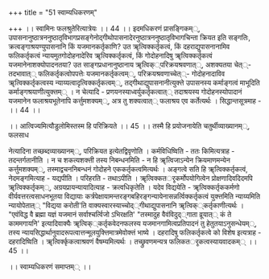 +++
title = "51 स्वाम्यधिकरणम्"

+++
।। स्वामिनः फलश्रुतेरित्यात्रेयः ।। 44 ।। इदमधिकरणं प्रासङ्गिकम््, उपासनानुष्ठात्रननुष्ठातृविभागप्रसङ्गेनोद्गीथोपासनादेरनुष्ठात्रननुष्ठातृविभागचिन्ता क्रियत इति सङ्गतिः, क्रत्वङ्गाश्रयण्युपासनानि किं यजमानकर्तृकाणि? उत ॠत्विक्कर्तृकत्वं, किं दहराद्युपासनानामिव फलिकर्तृकत्वं न्यायमुतगोदोहनादेरिव ॠत्विक्कर्तृकत्वं, किं गोदोहनादिषु ॠत्विक्कर्तृकत्वं यजमानेनाशक्योपादनतया? उत साङ्गप्रधानानुष्ठानाय ॠत्विक््परिक्रयश्रवणात््, अशक्यतया चेत््- तदभावात्् फलिकर्तृकत्वोपपत्तेः यजमानकर्तृकत्वम््, परिक्रयश्रवणाच्चेत््- गोदोहनादाविव ॠत्विक्कर्तृकत्वस्य न्याय्यत्वादृत्विक्कर्तृकत्वम््, तद्गीथाद्युपासनानीत्युक्त्ते उपासनस्य कर्माङ्गत्वं माभूदिति कर्माङ्गश्रयाणीत्युक्त्तम्् । न चेत्यादि - प्रणयनस्याध्वर्युकर्तृकत्वात्् तदाश्रयस्य गोदोहनस्योपादानं यजमानेन फलाश्रयभूतेनापि कर्त्तुमशक्यम््, अत्र तु शक्यत्वात्् फलाश्रय एव कर्तेत्यर्थः । सिद्धान्तसूत्रमाह - ।। 44 ।।

।। आत्विज्यमित्यौडुलोमिस्तस्म हि परिक्रियते ।। 45 ।। तस्मै हि प्रयोजनायेति चतुर्थीव्याख्यानम््, फलसाध

नेत्यादिना तच्छब्दव्याख्यानम््, परिक्रियत इत्येतद्विवृणोति । कर्मविधिष्विति - ततः किमित्यत्राह - तदन्तर्गतानीति । न च शकत्यशक्त्ती तस्य निबन्धनमिति - न हि ॠत्विजाऽन्येन क्रियमाणमन्येन कर्त्तुमशक्यम््, तस्माद्वचननिबन्धनं गोदोहने एककर्तृकत्वमित्यर्थः । अङ्गत्वे सति हि ॠत्विक्कर्तृकत्वं, नेदमङ्गमित्याह - यद्यपीति । परिहरति - तथाऽपीति । ॠत्विक्कतर्ृकर्मोपयोगित्वेन प्रोक्षणादिवदिदमपि ॠत्विक्कर्तृकम््, अग्रयप्रायन्यायादित्याह - क्रत्वधिकृतेति । यदेव विद्ययेति - ॠत्विक्कर्तृककर्मणो वीर्यवत्तरत्वसाधनभूतया विद्यायाः कर्त्रपेक्षायामन्तरङ्गबहिरङ्गन्यायेनासन्नर्त्विक्कर्तृकत्वं युक्त्तमिति न्याय्यमिति न्यायोपेतात्् "विद्यया करोती'ति वाक्यस्वारस्याच्चोद््गीथाद्युपासनानि ॠत्विक््कर्तृकाणीत्यर्थः । "एवंविद्ध वै ब्रह्मा यज्ञं यजमानं सर्वाश्चर्त्विजो ऽभिरक्षति' "तस्मादुह वैवंविदुद््गाता व्रूयात्् कं ते काममगायनि' इत्यादिवाक्यैः ॠत्विक््कर्तृकवेदनफलस्य यजमानगामित्वप्रतिपादनं तु हेतुतयाऽनुसन्धेयम््, तस्य न्यायसिद्धार्थानुवादरूपत्वात्तन्मूलयुक्त्तिमात्रमेवोक्त्तं भाष्ये । दहरादिषु फलिकर्तृकत्वे को विशेष इत्यत्राह - दहरादिष्विति । ॠत्विर्क्कृकत्वाश्रवणं वैषम्यमित्यर्थः । तच्छ्रुवणमन्यत्र फलिकतर्ृकत्वस्यायवादकम्् ।। 45 ।।

।। स्वाम्यधिकरणं समाप्तम्् ।।

